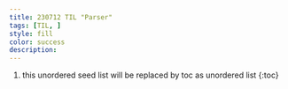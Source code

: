 ```yaml
---
title: 230712 TIL "Parser"
tags: [TIL, ]
style: fill
color: success
description: 
---
```


1. this unordered seed list will be replaced by toc as unordered list
{:toc}
